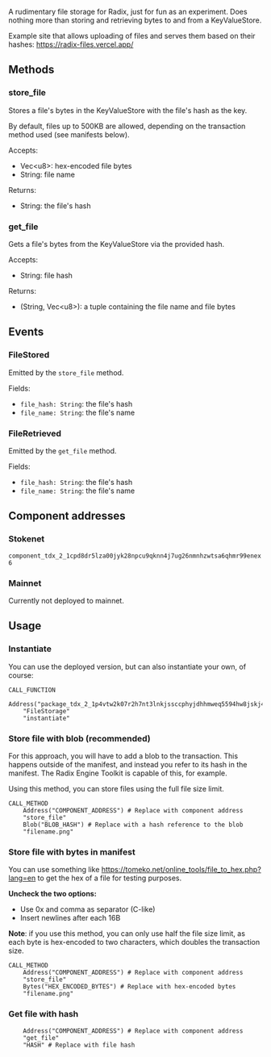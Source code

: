 A rudimentary file storage for Radix, just for fun as an experiment. Does nothing more than storing and retrieving bytes to and from a KeyValueStore.

Example site that allows uploading of files and serves them based on their hashes: https://radix-files.vercel.app/

## Methods
### store_file
Stores a file's bytes in the KeyValueStore with the file's hash as the key. 

By default, files up to 500KB are allowed, depending on the transaction method used (see manifests below).

Accepts:
* Vec\<u8\>: hex-encoded file bytes
* String: file name

Returns:
* String: the file's hash

### get_file
Gets a file's bytes from the KeyValueStore via the provided hash.

Accepts:
* String: file hash

Returns:
* (String, Vec\<u8\>): a tuple containing the file name and file bytes

## Events
### FileStored
Emitted by the `store_file` method. 

Fields:
* `file_hash: String`: the file's hash
* `file_name: String`: the file's name

### FileRetrieved
Emitted by the `get_file` method. 

Fields:
* `file_hash: String`: the file's hash
* `file_name: String`: the file's name

## Component addresses
### Stokenet
`component_tdx_2_1cpd8dr5lza00jyk28npcu9qknn4j7ug26nmnhzwtsa6qhmr99enex6`

### Mainnet
Currently not deployed to mainnet.

## Usage
### Instantiate
You can use the deployed version, but can also instantiate your own, of course:
```
CALL_FUNCTION
    Address("package_tdx_2_1p4vtw2k07r2h7nt3lnkjssccphyjdhhmweq5594hw8jskj43vgfxe0")
    "FileStorage"
    "instantiate"
```
### Store file with blob (recommended)
For this approach, you will have to add a blob to the transaction. This happens outside of the manifest, and instead you refer to its hash in the manifest. The Radix Engine Toolkit is capable of this, for example.

Using this method, you can store files using the full file size limit.
```
CALL_METHOD
    Address("COMPONENT_ADDRESS") # Replace with component address
    "store_file"
    Blob("BLOB_HASH") # Replace with a hash reference to the blob
    "filename.png"
```
### Store file with bytes in manifest
You can use something like https://tomeko.net/online_tools/file_to_hex.php?lang=en to get the hex of a file for testing purposes. 

**Uncheck the two options:**
* Use 0x and comma as separator (C-like)
* Insert newlines after each 16B

**Note**: if you use this method, you can only use half the file size limit, as each byte is hex-encoded to two characters, which doubles the transaction size.

```
CALL_METHOD
    Address("COMPONENT_ADDRESS") # Replace with component address
    "store_file"
    Bytes("HEX_ENCODED_BYTES") # Replace with hex-encoded bytes
    "filename.png"
```

### Get file with hash
```
    Address("COMPONENT_ADDRESS") # Replace with component address
    "get_file"
    "HASH" # Replace with file hash
```